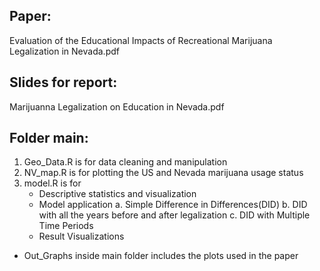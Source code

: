 ## Paper: 
   Evaluation of the Educational Impacts of Recreational Marijuana Legalization in Nevada.pdf
   
## Slides for report: 
   Marijuanna Legalization on Education in Nevada.pdf

## Folder main:
1. Geo_Data.R is for data cleaning and manipulation
2. NV_map.R is for plotting the US and Nevada marijuana usage status
3. model.R is for
	* Descriptive statistics and visualization
 	* Model application
             a. Simple Difference in Differences(DID)
             b. DID with all the years before and after legalization
             c. DID with Multiple Time Periods
     * Result Visualizations

* Out_Graphs inside main folder includes the plots used in the paper


